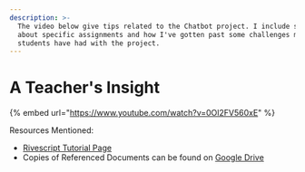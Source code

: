 ```yaml
---
description: >-
  The video below give tips related to the Chatbot project. I include some info
  about specific assignments and how I've gotten past some challenges my
  students have had with the project.
---
```


# A Teacher's Insight

{% embed url="https://www.youtube.com/watch?v=0Ol2FV560xE" %}

Resources Mentioned:

* [Rivescript Tutorial Page](https://www.rivescript.com/docs/tutorial)
* Copies of Referenced Documents can be found on [Google Drive](https://drive.google.com/drive/folders/1Nrld3kQRgsxm2J173ANdN0lNNCrbPhh4)

